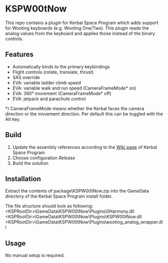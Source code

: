 # KSPW00tNow
This repo contains a plugin for Kerbal Space Program which adds support for Wooting keyboards (e.g. Wooting One/Two).
This plugin reads the analog values from the keyboard and applies those instead of the binary controls.

## Features
- Automatically binds to the primary keybindings
- Flight controls (rotate, translate, thrust)
- SAS override
- EVA: variable ladder climb speed
- EVA: variable walk and run speed (CameraFrameMode* on)
- EVA: 360° movement (CameraFrameMode* off)
- EVA: jetpack and parachute control

*) CameraFrameMode means whether the Kerbal faces the camera direction or the movement direction. Per default this can be toggled with the Alt key.

## Build
1. Update the assembly references according to the [Wiki page](https://wiki.kerbalspaceprogram.com/wiki/Setting_up_Visual_Studio) of Kerbal Space Program 
2. Choose configuration _Release_
3. Build the solution

## Installation
Extract the contents of package\KSPW00tNow.zip into the GameData directory of the Kerbal Space Program install folder.

The file structure should look as following:\
\<KSPRootDir\>\GameData\KSPW00tNow\Plugins\0Harmony.dll\
\<KSPRootDir\>\GameData\KSPW00tNow\Plugins\KSPW00tNow.dll\
\<KSPRootDir\>\GameData\KSPW00tNow\Plugins\wooting_analog_wrapper.dll

## Usage
No manual setup is required.